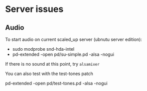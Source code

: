 # Server issues 

## Audio

To start audio on current scaled_up server (ubnutu server edition):

* sudo modprobe snd-hda-intel
* pd-extended -open pd/su-simple.pd  -alsa -nogui

If there is no sound at this point, try `alsamixer`

You can also test with the test-tones patch

pd-extended -open pd/test-tones.pd  -alsa -nogui
